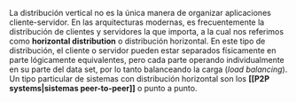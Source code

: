 La distribución vertical no es la única manera de organizar aplicaciones cliente-servidor. En las arquitecturas modernas, es frecuentemente la distribución de clientes y servidores la que importa, a la cual nos referimos como **horizontal distribution** o distribución horizontal. En este tipo de distribución, el cliente o servidor pueden estar separados físicamente en parte lógicamente equivalentes, pero cada parte operando individualmente en su parte del data set, por lo tanto balanceando la carga (*load balancing*). Un tipo particular de sistemas con distribución horizontal son los **[[P2P systems|sistemas peer-to-peer]]** o punto a punto.